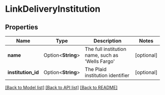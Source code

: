 # LinkDeliveryInstitution

## Properties

Name | Type | Description | Notes
------------ | ------------- | ------------- | -------------
**name** | Option<**String**> | The full institution name, such as 'Wells Fargo' | [optional]
**institution_id** | Option<**String**> | The Plaid institution identifier | [optional]

[[Back to Model list]](../README.md#documentation-for-models) [[Back to API list]](../README.md#documentation-for-api-endpoints) [[Back to README]](../README.md)



